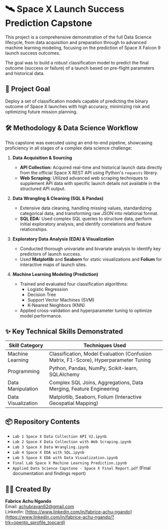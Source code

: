 # 🛰️ Space X Launch Success Prediction Capstone

This project is a comprehensive demonstration of the full Data Science lifecycle, from data acquisition and preparation through to advanced machine learning modeling, focusing on the prediction of Space X Falcon 9 launch success outcomes.

The goal was to build a robust classification model to predict the final outcome (success or failure) of a launch based on pre-flight parameters and historical data.

## 🎯 Project Goal

Deploy a set of classification models capable of predicting the binary outcome of Space X launches with high accuracy, minimizing risk and optimizing future mission planning.

## 🛠️ Methodology & Data Science Workflow

This capstone was executed using an end-to-end pipeline, showcasing proficiency in all stages of a complex data science challenge:

1. **Data Acquisition & Sourcing**
   - **API Collection:** Acquired real-time and historical launch data directly from the official Space X REST API using Python's `requests` library.
   - **Web Scraping:** Utilized advanced web scraping techniques to supplement API data with specific launch details not available in the structured API output.

2. **Data Wrangling & Cleaning (SQL & Pandas)**
   - Extensive data cleaning, handling missing values, standardizing categorical data, and transforming raw JSON into relational format.
   - **SQL EDA:** Used complex SQL queries to structure data, perform initial exploratory analysis, and identify correlations and feature relationships.

3. **Exploratory Data Analysis (EDA) & Visualization**
   - Conducted thorough univariate and bivariate analysis to identify key predictors of launch success.
   - Used **Matplotlib** and **Seaborn** for static visualizations and **Folium** for interactive maps of launch sites.

4. **Machine Learning Modeling (Prediction)**
   - Trained and evaluated four classification algorithms:
     - Logistic Regression  
     - Decision Tree  
     - Support Vector Machines (SVM)  
     - K-Nearest Neighbors (KNN)  
   - Applied cross-validation and hyperparameter tuning to optimize model performance.

## ✨ Key Technical Skills Demonstrated

| Skill Category       | Techniques Used |
|---------------------|----------------|
| Machine Learning     | Classification, Model Evaluation (Confusion Matrix, F1-Score), Hyperparameter Tuning |
| Programming          | Python, Pandas, NumPy, Scikit-learn, SQLAlchemy |
| Data Manipulation    | Complex SQL Joins, Aggregations, Data Merging, Feature Engineering |
| Data Visualization   | Matplotlib, Seaborn, Folium (Interactive Geospatial Mapping) |

## 📦 Repository Contents

- `Lab 1 Space X Data Collection API V2.ipynb`  
- `Lab 2 Space X Data Collection with Web Scraping.ipynb`  
- `Lab 3 Space X Data Wrangling.ipynb`  
- `Lab 4 Space X EDA with SQL.ipynb`  
- `Lab 5 Space X EDA with Data Visualization.ipynb`  
- `Final Lab Space X Machine Learning Prediction.ipynb`  
- `Applied Data Science Capstone - Space X Final Report.pdf` (Final documentation and findings report)

## 👨‍💻 Created By

**Fabrice Achu Ngando**  
Email: achubrayan62@gmail.com  
LinkedIn: [https://www.linkedin.com/in/fabrice-achu-ngando](https://www.linkedin.com/in/fabrice-achu-ngando/?trk=opento_sprofile_topcard)
